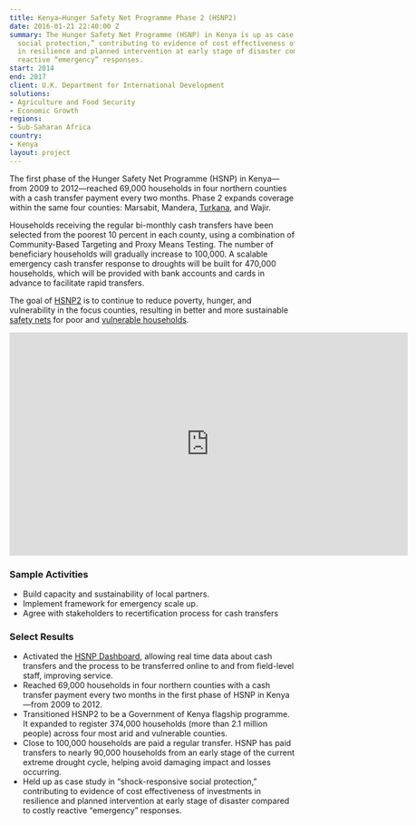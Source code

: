 ```yaml
---
title: Kenya—Hunger Safety Net Programme Phase 2 (HSNP2)
date: 2016-01-21 22:40:00 Z
summary: The Hunger Safety Net Programme (HSNP) in Kenya is up as case study in “shock-responsive
  social protection,” contributing to evidence of cost effectiveness of investments
  in resilience and planned intervention at early stage of disaster compared to costly
  reactive “emergency” responses.
start: 2014
end: 2017
client: U.K. Department for International Development
solutions:
- Agriculture and Food Security
- Economic Growth
regions:
- Sub-Saharan Africa
country:
- Kenya
layout: project
---
```


The first phase of the Hunger Safety Net Programme (HSNP) in Kenya—from 2009 to 2012—reached 69,000 households in four northern counties with a cash transfer payment every two months. Phase 2 expands coverage within the same four counties: Marsabit, Mandera, [Turkana](http://www.economist.com/news/middle-east-and-africa/21657384-wild-ancient-and-oil-rich-turkana-shows-how-fast-continent-changing), and Wajir.

Households receiving the regular bi-monthly cash transfers have been selected from the poorest 10 percent in each county, using a combination of Community-Based Targeting and Proxy Means Testing. The number of beneficiary households will gradually increase to 100,000. A scalable emergency cash transfer response to droughts will be built for 470,000 households, which will be provided with bank accounts and cards in advance to facilitate rapid transfers.

The goal of [HSNP2](http://www.hsnp.or.ke/) is to continue to reduce poverty, hunger, and vulnerability in the focus counties, resulting in better and more sustainable [safety nets](http://dai-global-developments.com/articles/strengthening-kenyas-hunger-safety-net-through-better-data-transfe/) for poor and [vulnerable households](https://www.youtube.com/watch?v=ObSi7IXcYeU).

<iframe src="https://player.vimeo.com/video/207471099" width="703" height="394" frameborder="0" webkitallowfullscreen mozallowfullscreen allowfullscreen></iframe>

### Sample Activities

* Build capacity and sustainability of local partners.
* Implement framework for emergency scale up.
* Agree with stakeholders to recertification process for cash transfers

### Select Results

* Activated the [HSNP Dashboard](http://dai-global-developments.com/articles/strengthening-kenyas-hunger-safety-net-through-better-data-transfe/?utm_source=daidotcom), allowing real time data about cash transfers and the process to be transferred online to and from field-level staff, improving service.
* Reached 69,000 households in four northern counties with a cash transfer payment every two months in the first phase of HSNP in Kenya—from 2009 to 2012.
* Transitioned HSNP2 to be a Government of Kenya flagship programme. It expanded to register 374,000 households (more than 2.1 million people) across four most arid and vulnerable counties.
* Close to 100,000 households are paid a regular transfer. HSNP has paid transfers to nearly 90,000 households from an early stage of the current extreme drought cycle, helping avoid damaging impact and losses occurring.
* Held up as case study in “shock-responsive social protection,” contributing to evidence of cost effectiveness of investments in resilience and planned intervention at early stage of disaster compared to costly reactive “emergency” responses.